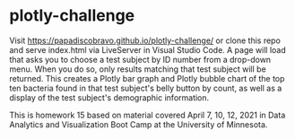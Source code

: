 # plotly-challenge

Visit 
https://papadiscobravo.github.io/plotly-challenge/
or clone this repo and serve index.html via LiveServer in Visual Studio Code. A page will load that asks you to choose a test subject by ID number from a drop-down menu. When you do so, only results matching that test subject will be returned. This creates a Plotly bar graph and Plotly bubble chart of the top ten bacteria found in that test subject's belly button by count, as well as a display of the test subject's demographic information.

This is homework 15 based on material covered April 7, 10, 12, 2021 in Data Analytics and Visualization Boot Camp at the University of Minnesota.
